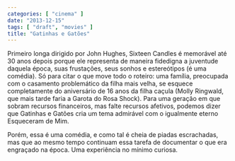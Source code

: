 ```yaml
---
categories: [ "cinema" ]
date: "2013-12-15"
tags: [ "draft", "movies" ]
title: "Gatinhas e Gatões"
---
```

Primeiro longa dirigido por John Hughes, Sixteen Candles é memorável
até 30 anos depois porque ele representa de maneira fidedigna a juventude
daquela época, suas frustações, seus sonhos e estereótipos (é
uma comédia). Só para citar o que move todo o roteiro: uma família,
preocupada com o casamento problemático da filha mais velha, se esquece
completamente do aniversário de 16 anos da filha caçula (Molly Ringwald,
que mais tarde faria a Garota do Rosa Shock). Para uma geração em que
sobram recursos financeiros, mas falte recursos afetivos, podemos dizer
que Gatinhas e Gatões cria um tema admirável com o igualmente eterno
Esqueceram de Mim.

Porém, essa é uma comédia, e como tal é cheia de piadas escrachadas,
mas que ao mesmo tempo continuam essa tarefa de documentar o que era
engraçado na época. Uma experiência no mínimo curiosa.


